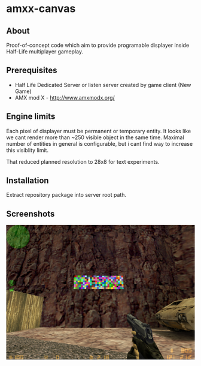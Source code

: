 amxx-canvas
===========

## About
Proof-of-concept code which aim to provide programable displayer inside Half-Life multiplayer gameplay. 


## Prerequisites
- Half Life Dedicated Server or listen server created by game client (New Game)
- AMX mod X - http://www.amxmodx.org/

## Engine limits
Each pixel of displayer must be permanent or temporary entity. It looks like we cant render more than ~250 visible object in the same time. Maximal number of entities in general is configurable, but i cant find way to increase this visiblity limit. 

That reduced planned resolution to 28x8 for text experiments.


## Installation
Extract repository package into server root path.

## Screenshots
![Static canvas](/screenshots/screenshot1.png "Static canvas with random color of pixels")

